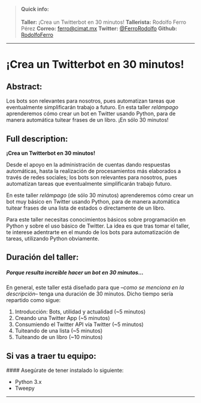 
> #### Quick info:
> **Taller:** ¡Crea un Twitterbot en 30 minutos!
> **Tallerista:** Rodolfo Ferro Pérez
> **Correo:** [ferro@cimat.mx](mailto:ferro@cimat.mx)
> **Twitter:** [@FerroRodolfo](https://twitter.com/FerroRodolfo)
> **Github:** [RodolfoFerro](https://github.com/RodolfoFerro)


-----


# ¡Crea un Twitterbot en 30 minutos! 

## Abstract:

Los bots son relevantes para nosotros, pues automatizan tareas que eventualmente simplificarán trabajo a futuro. En esta taller _relámpago_ aprenderemos cómo crear un bot en Twitter usando Python, para de manera automática tuitear frases de un libro. ¡En sólo 30 minutos!

## Full description:

**¡Crea un Twitterbot en 30 minutos!**

Desde el apoyo en la administración de cuentas dando respuestas automáticas, hasta la realización de procesamientos más elaborados a través de redes sociales; los bots son relevantes para nosotros, pues automatizan tareas que eventualmente simplificarán trabajo futuro.

En este taller _relámpago_ (de sólo 30 minutos) aprenderemos cómo crear un bot muy básico en Twitter usando Python, para de manera automática tuitear frases de una lista de estados o directamente de un libro.

Para este taller necesitas conocimientos básicos sobre programación en Python y sobre el uso básico de Twitter. La idea es que tras tomar el taller, te interese adentrarte en el mundo de los bots para automatización de tareas, utilizando Python obviamente.

## Duración del taller:

##### Porque resulta increible hacer un bot en 30 minutos...

En general, este taller está diseñado para que –_como se menciona en la descripción_– tenga una duración de 30 minutos. Dicho tiempo sería repartido como sigue:

1. Introducción: Bots, utilidad y actualidad (~5 minutos)
2. Creando una Twitter App (~5 minutos)
3. Consumiendo el Twitter API vía Twitter (~5 minutos)
4. Tuiteando de una lista (~5 minutos)
5. Tuiteando de un libro (~10 minutos)

## Si vas a traer tu equipo:

#### Asegúrate de tener instalado lo siguiente:
* Python 3.x
* Tweepy


-----
